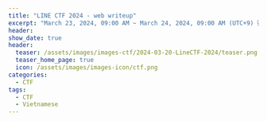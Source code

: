 ```yaml
---
title: "LINE CTF 2024 - web writeup"
excerpt: "March 23, 2024, 09:00 AM ~ March 24, 2024, 09:00 AM (UTC+9) 💻"
header:
show_date: true
header:
  teaser: /assets/images/images-ctf/2024-03-20-LineCTF-2024/teaser.png
  teaser_home_page: true
  icon: /assets/images/images-icon/ctf.png
categories:
  - CTF
tags:
  - CTF
  - Vietnamese
---
```



